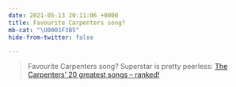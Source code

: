 ```yaml
---
date: 2021-05-13 20:11:06 +0000
title: Favourite Carpenters song?
mb-cat: "\U0001F3B5"
hide-from-twitter: false

---
```

> Favourite Carpenters song? Superstar is pretty peerless: [The Carpenters’ 20 greatest songs – ranked!](https://www.theguardian.com/culture/2021/may/13/the-carpenters-20-greatest-songs-ranked)